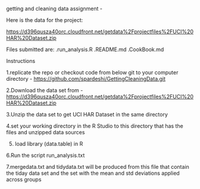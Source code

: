getting and cleaning data assignment -

Here is the data for the project: 

https://d396qusza40orc.cloudfront.net/getdata%2Fprojectfiles%2FUCI%20HAR%20Dataset.zip 

Files submitted are: 
.run_analysis.R
.README.md
.CookBook.md

Instructions

1.replicate the repo or checkout code from below git to your computer directory -
https://github.com/spardeshi/GettingCleaningData.git

2.Download the data set from -  https://d396qusza40orc.cloudfront.net/getdata%2Fprojectfiles%2FUCI%20HAR%20Dataset.zip

3.Unzip the data set to get UCI HAR Dataset in the same directory

4.set your working directory in the R Studio to this directory that has the files and unzipped data sources

5. load library (data.table) in R

6.Run the script run_analysis.txt

7.mergedata.txt and tidydata.txt will be produced from this file that contain the tiday data set and the set with the mean and std deviations applied across groups


